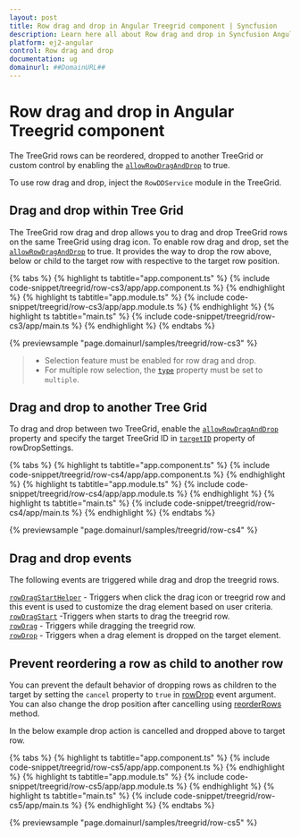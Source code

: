 ```yaml
---
layout: post
title: Row drag and drop in Angular Treegrid component | Syncfusion
description: Learn here all about Row drag and drop in Syncfusion Angular Treegrid component of Syncfusion Essential JS 2 and more.
platform: ej2-angular
control: Row drag and drop 
documentation: ug
domainurl: ##DomainURL##
---
```


# Row drag and drop in Angular Treegrid component

The TreeGrid rows can be reordered, dropped to another TreeGrid or custom control by enabling the [`allowRowDragAndDrop`](https://ej2.syncfusion.com/angular/documentation/api/treegrid/#allowrowdraganddrop) to true.

To use row drag and drop, inject the `RowDDService` module in the TreeGrid.

## Drag and drop within Tree Grid

The TreeGrid row drag and drop allows you to drag and drop TreeGrid rows on the same TreeGrid using drag icon. To enable row drag and drop, set the [`allowRowDragAndDrop`](https://ej2.syncfusion.com/angular/documentation/api/treegrid/#allowrowdraganddrop) to true. It provides the way to drop the row above, below or child to the target row with respective to the target row position.

{% tabs %}
{% highlight ts tabtitle="app.component.ts" %}
{% include code-snippet/treegrid/row-cs3/app/app.component.ts %}
{% endhighlight %}
{% highlight ts tabtitle="app.module.ts" %}
{% include code-snippet/treegrid/row-cs3/app/app.module.ts %}
{% endhighlight %}
{% highlight ts tabtitle="main.ts" %}
{% include code-snippet/treegrid/row-cs3/app/main.ts %}
{% endhighlight %}
{% endtabs %}
  
{% previewsample "page.domainurl/samples/treegrid/row-cs3" %}

> * Selection feature must be enabled for row drag and drop.
> * For multiple row selection, the [`type`](https://ej2.syncfusion.com/angular/documentation/api/treegrid/selectionSettings/#type) property must be set to `multiple`.

## Drag and drop to another Tree Grid

To drag and drop between two TreeGrid, enable the [`allowRowDragAndDrop`](https://ej2.syncfusion.com/angular/documentation/api/treegrid/#allowrowdraganddrop) property and specify the target TreeGrid ID in [`targetID`](https://ej2.syncfusion.com/angular/documentation/api/treegrid/rowDropSettings/#targetid) property of rowDropSettings.

{% tabs %}
{% highlight ts tabtitle="app.component.ts" %}
{% include code-snippet/treegrid/row-cs4/app/app.component.ts %}
{% endhighlight %}
{% highlight ts tabtitle="app.module.ts" %}
{% include code-snippet/treegrid/row-cs4/app/app.module.ts %}
{% endhighlight %}
{% highlight ts tabtitle="main.ts" %}
{% include code-snippet/treegrid/row-cs4/app/main.ts %}
{% endhighlight %}
{% endtabs %}
  
{% previewsample "page.domainurl/samples/treegrid/row-cs4" %}

## Drag and drop events

The following events are triggered while drag and drop the treegrid rows.

[`rowDragStartHelper`](https://ej2.syncfusion.com/angular/documentation/api/treegrid/#rowdragstarthelper) - Triggers when click the drag icon or treegrid row and this event is used to customize the drag element based on user criteria.<br/>
[`rowDragStart`](https://ej2.syncfusion.com/angular/documentation/api/treegrid/#rowdragstart) -Triggers when starts to drag the treegrid row. <br/>
[`rowDrag`](https://ej2.syncfusion.com/angular/documentation/api/treegrid/#rowdrag) - Triggers while dragging the treegrid row. <br/>
[`rowDrop`](https://ej2.syncfusion.com/angular/documentation/api/treegrid/#rowdrop) - Triggers when a drag element is dropped on the target element. <br/>

## Prevent reordering a row as child to another row

You can prevent the default behavior of dropping rows as children to the target by setting the `cancel` property to `true` in [rowDrop](https://ej2.syncfusion.com/angular/documentation/api/treegrid/#rowdrop) event argument. You can also change the drop position after cancelling using [reorderRows](https://ej2.syncfusion.com/angular/documentation/api/treegrid/#reorderrows) method.

In the below example drop action is cancelled and dropped above to target row.

{% tabs %}
{% highlight ts tabtitle="app.component.ts" %}
{% include code-snippet/treegrid/row-cs5/app/app.component.ts %}
{% endhighlight %}
{% highlight ts tabtitle="app.module.ts" %}
{% include code-snippet/treegrid/row-cs5/app/app.module.ts %}
{% endhighlight %}
{% highlight ts tabtitle="main.ts" %}
{% include code-snippet/treegrid/row-cs5/app/main.ts %}
{% endhighlight %}
{% endtabs %}
  
{% previewsample "page.domainurl/samples/treegrid/row-cs5" %}